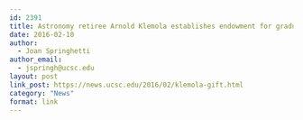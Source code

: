 ```yaml
---
id: 2391
title: Astronomy retiree Arnold Klemola establishes endowment for graduate students
date: 2016-02-10
author:
  - Joan Springhetti
author_email:
  - jspringh@ucsc.edu
layout: post
link_post: https://news.ucsc.edu/2016/02/klemola-gift.html
category: "News"
format: link
---
```

